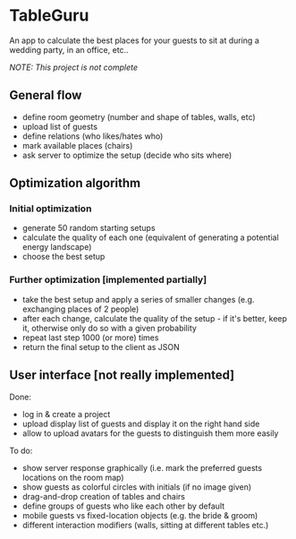 # TableGuru

An app to calculate the best places for your guests to sit at during a wedding
party, in an office, etc..

*NOTE: This project is not complete*

## General flow

- define room geometry (number and shape of tables, walls, etc)
- upload list of guests
- define relations (who likes/hates who)
- mark available places (chairs)
- ask server to optimize the setup (decide who sits where)

## Optimization algorithm

### Initial optimization

- generate 50 random starting setups
- calculate the quality of each one (equivalent of generating a potential energy
  landscape)
- choose the best setup

### Further optimization [implemented partially]

- take the best setup and apply a series of smaller changes (e.g. exchanging
  places of 2 people)
- after each change, calculate the quality of the setup - if it's better, keep
  it, otherwise only do so with a given probability
- repeat last step 1000 (or more) times
- return the final setup to the client as JSON

## User interface [not really implemented]

Done:
- log in & create a project
- upload display list of guests and display it on the right hand side
- allow to upload avatars for the guests to distinguish them more easily

To do:
- show server response graphically (i.e. mark the preferred guests locations on the room map)
- show guests as colorful circles with initials (if no image given)
- drag-and-drop creation of tables and chairs
- define groups of guests who like each other by default
- mobile guests vs fixed-location objects (e.g. the bride & groom)
- different interaction modifiers (walls, sitting at different tables etc.)
